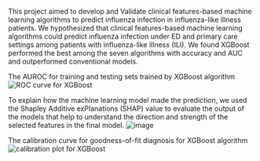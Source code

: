 This project aimed to develop and Validate clinical features-based machine learning algorithms to predict influenza infection in influenza-like illness patients.
We hypothesized that clinical features-based machine learning algorithms could predict influenza infection under ED and primary care settings among patients with influenza-like illness (ILI).
We found XGBoost performed the best among the seven algorithms with accuracy and AUC and outperformed conventional models.

The AUROC for training and testing sets trained by XGBoost algorithm
![ROC curve for XGBoost](https://user-images.githubusercontent.com/55526809/144149402-92a615e2-7df8-4ec8-b847-b8436b8f4b59.png)


To explain how the machine learning model made the prediction, we used the Shapley Additive exPlanations (SHAP) value to evaluate the output of the models that help to understand the direction and strength of the selected features in the final model.
![image](https://user-images.githubusercontent.com/55526809/144150228-6acf600a-1129-4532-9a93-d8c9b78dfcc4.png)


The calibration curve for goodness-of-fit diagnosis for XGBoost algorithm
![calibration plot for XGBoost](https://user-images.githubusercontent.com/55526809/144149781-295ca60c-6e6a-4a32-95ac-95971cf2c55f.png)
